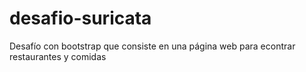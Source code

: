 # desafio-suricata
Desafío con bootstrap que consiste en una página web para econtrar restaurantes y comidas
